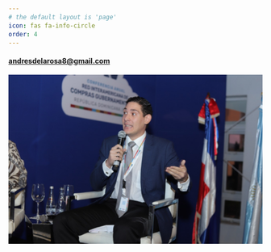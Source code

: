 ```yaml
---
# the default layout is 'page'
icon: fas fa-info-circle
order: 4
---
```


#### andresdelarosa8@gmail.com

<img src="/assets/img/RICG_PANEL_3.jpeg"/>
